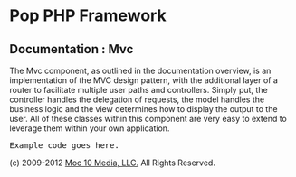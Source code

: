 Pop PHP Framework
=================

Documentation : Mvc
-------------------

The Mvc component, as outlined in the documentation overview, is an implementation of the MVC design pattern, with the additional layer of a router to facilitate multiple user paths and controllers. Simply put, the controller handles the delegation of requests, the model handles the business logic and the view determines how to display the output to the user. All of these classes within this component are very easy to extend to leverage them within your own application.

<pre>
Example code goes here.
</pre>

(c) 2009-2012 [Moc 10 Media, LLC.](http://www.moc10media.com) All Rights Reserved.
